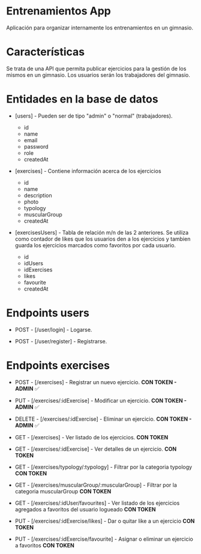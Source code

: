 # Entrenamientos App

Aplicación para organizar internamente los entrenamientos en un gimnasio.

# Características

Se trata de una API que permita publicar ejercicios para la gestión de los mismos en un gimnasio. Los usuarios serán los trabajadores del gimnasio.

# Entidades en la base de datos

-   [users] - Pueden ser de tipo "admin" o "normal" (trabajadores).

    -   id
    -   name
    -   email
    -   password
    -   role
    -   createdAt

-   [exercises] - Contiene información acerca de los ejercicios

    -   id
    -   name
    -   description
    -   photo
    -   typology
    -   muscularGroup
    -   createdAt

-   [exercisesUsers] - Tabla de relación m/n de las 2 anteriores. Se utiliza como contador de likes que los usuarios den a los ejercicios y tambien guarda los ejercicios marcados como favoritos por cada usuario.
    -   id
    -   idUsers
    -   idExercises
    -   likes
    -   favourite
    -   createdAt

# Endpoints users

-   POST - [/user/login] - Logarse.

-   POST - [/user/register] - Registrarse.

# Endpoints exercises

-   POST - [/exercises] - Registrar un nuevo ejercicio. **CON TOKEN - ADMIN** ✅

-   PUT - [/exercises/:idExercise] - Modificar un ejercicio. **CON TOKEN - ADMIN** ✅

-   DELETE - [/exercises/:idExercise] - Eliminar un ejercicio. **CON TOKEN - ADMIN** ✅

-   GET - [/exercises] - Ver listado de los ejercicios. **CON TOKEN**

-   GET - [/exercises/:idExercise] - Ver detalles de un ejercicio. **CON TOKEN**

-   GET - [/exercises/typology/:typology] - Filtrar por la categoria typology **CON TOKEN**

-   GET - [/exercises/muscularGroup/:muscularGroup] - Filtrar por la categoria muscularGroup **CON TOKEN**

-   GET - [/exercises/:idUser/favourites] - Ver listado de los ejercicios agregados a favoritos del usuario logueado **CON TOKEN**

-   PUT - [/exercises/:idExercise/likes] - Dar o quitar like a un ejercicio **CON TOKEN**

-   PUT - [/exercises/:idExercise/favourite] - Asignar o eliminar un ejercicio a favoritos **CON TOKEN**
